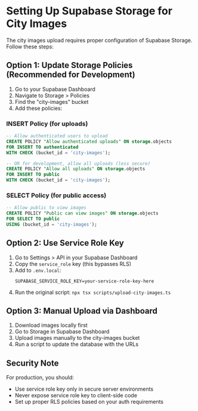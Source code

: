 # Setting Up Supabase Storage for City Images

The city images upload requires proper configuration of Supabase Storage. Follow these steps:

## Option 1: Update Storage Policies (Recommended for Development)

1. Go to your Supabase Dashboard
2. Navigate to Storage > Policies
3. Find the "city-images" bucket
4. Add these policies:

### INSERT Policy (for uploads)
```sql
-- Allow authenticated users to upload
CREATE POLICY "Allow authenticated uploads" ON storage.objects
FOR INSERT TO authenticated
WITH CHECK (bucket_id = 'city-images');

-- OR for development, allow all uploads (less secure)
CREATE POLICY "Allow all uploads" ON storage.objects
FOR INSERT TO public
WITH CHECK (bucket_id = 'city-images');
```

### SELECT Policy (for public access)
```sql
-- Allow public to view images
CREATE POLICY "Public can view images" ON storage.objects
FOR SELECT TO public
USING (bucket_id = 'city-images');
```

## Option 2: Use Service Role Key

1. Go to Settings > API in your Supabase Dashboard
2. Copy the `service_role` key (this bypasses RLS)
3. Add to `.env.local`:
   ```
   SUPABASE_SERVICE_ROLE_KEY=your-service-role-key-here
   ```
4. Run the original script: `npx tsx scripts/upload-city-images.ts`

## Option 3: Manual Upload via Dashboard

1. Download images locally first
2. Go to Storage in Supabase Dashboard
3. Upload images manually to the city-images bucket
4. Run a script to update the database with the URLs

## Security Note

For production, you should:
- Use service role key only in secure server environments
- Never expose service role key to client-side code
- Set up proper RLS policies based on your auth requirements